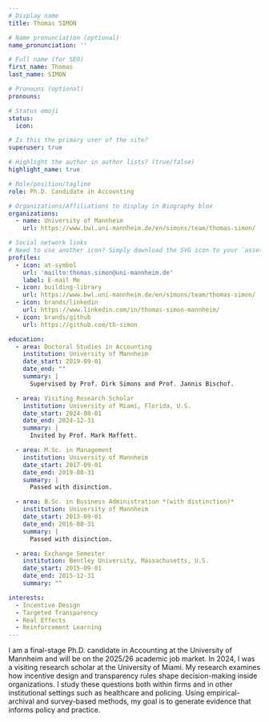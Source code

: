 ```yaml
---
# Display name
title: Thomas SIMON

# Name pronunciation (optional)
name_pronunciation: ''

# Full name (for SEO)
first_name: Thomas
last_name: SIMON

# Pronouns (optional)
pronouns:

# Status emoji
status:
  icon:

# Is this the primary user of the site?
superuser: true

# Highlight the author in author lists? (true/false)
highlight_name: true

# Role/position/tagline
role: Ph.D. Candidate in Accounting

# Organizations/Affiliations to display in Biography blox
organizations:
  - name: University of Mannheim
    url: https://www.bwl.uni-mannheim.de/en/simons/team/thomas-simon/

# Social network links
# Need to use another icon? Simply download the SVG icon to your `assets/media/icons/` folder.
profiles:
  - icon: at-symbol
    url: 'mailto:thomas.simon@uni-mannheim.de'
    label: E-mail Me
  - icon: building-library
    url: https://www.bwl.uni-mannheim.de/en/simons/team/thomas-simon/
  - icon: brands/linkedin
    url: https://www.linkedin.com/in/thomas-simon-mannheim/
  - icon: brands/github
    url: https://github.com/th-simon

education:
  - area: Doctoral Studies in Accounting
    institution: University of Mannheim
    date_start: 2019-09-01
    date_end: ""
    summary: |
      Supervised by Prof. Dirk Simons and Prof. Jannis Bischof.

  - area: Visiting Research Scholar
    institution: University of Miami, Florida, U.S.
    date_start: 2024-08-01
    date_end: 2024-12-31
    summary: |
      Invited by Prof. Mark Maffett.

  - area: M.Sc. in Management
    institution: University of Mannheim
    date_start: 2017-09-01
    date_end: 2019-08-31
    summary: |
      Passed with disinction.

  - area: B.Sc. in Business Administration *(with distinction)*
    institution: University of Mannheim
    date_start: 2013-09-01
    date_end: 2016-08-31
    summary: |
      Passed with disinction.

  - area: Exchange Semester
    institution: Bentley University, Massachusetts, U.S.
    date_start: 2015-09-01
    date_end: 2015-12-31
    summary: ""

interests:
  - Incentive Design
  - Targeted Transparency
  - Real Effects
  - Reinforcement Learning
---
```


I am a final-stage Ph.D. candidate in Accounting at the University of Mannheim and will be on the 2025/26 academic job market. In 2024, I was a visiting research scholar at the University of Miami. My research examines how incentive design and transparency rules shape decision-making inside organizations. I study these questions both within firms and in other institutional settings such as healthcare and policing. Using empirical-archival and survey-based methods, my goal is to generate evidence that informs policy and practice.

